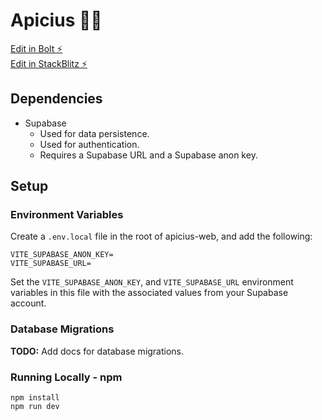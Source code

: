 # Apicius 🧑‍🍳

[Edit in Bolt ⚡️](https://bolt.new/~/github.com/gromer/apicius-web)  
[Edit in StackBlitz ⚡️](https://stackblitz.com/~/github.com/gromer/apicius-web)

## Dependencies

- Supabase
  - Used for data persistence.
  - Used for authentication.
  - Requires a Supabase URL and a Supabase anon key.

## Setup

### Environment Variables

Create a `.env.local` file in the root of apicius-web, and add the following:

```
VITE_SUPABASE_ANON_KEY=
VITE_SUPABASE_URL=
```

Set the `VITE_SUPABASE_ANON_KEY`, and `VITE_SUPABASE_URL` environment variables in this file with the associated values from your Supabase account.

### Database Migrations

**TODO:** Add docs for database migrations.

### Running Locally - npm

```
npm install
npm run dev
```
